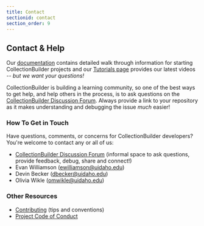 ```yaml
---
title: Contact
sectionid: contact
section_order: 9
---
```


## Contact & Help

Our [documentation](https://collectionbuilder.github.io/cb-docs/) contains detailed walk through information for starting CollectionBuilder projects and our [Tutorials page](https://collectionbuilder.github.io/tutorials.html) provides our latest videos -- *but we want your questions!*

CollectionBuilder is building a learning community, so one of the best ways to get help, and help others in the process, is to ask questions on the [CollectionBuilder Discussion Forum](https://github.com/CollectionBuilder/collectionbuilder.github.io/discussions).
Always provide a link to your repository as it makes understanding and debugging the issue *much* easier!

### How To Get in Touch

Have questions, comments, or concerns for CollectionBuilder developers?
You're welcome to contact any or all of us:

- [CollectionBuilder Discussion Forum](https://github.com/CollectionBuilder/collectionbuilder.github.io/discussions) (informal space to ask questions, provide feedback, debug, share and connect!)
- Evan Williamson (<ewilliamson@uidaho.edu>)
- Devin Becker (<dbecker@uidaho.edu>)
- Olivia Wikle (<omwikle@uidaho.edu>)

### Other Resources

- [Contributing](https://github.com/CollectionBuilder/collectionbuilder.github.io/blob/main/CONTRIBUTING.md) (tips and conventions)
- [Project Code of Conduct](https://github.com/CollectionBuilder/collectionbuilder.github.io/blob/main/CODE_OF_CONDUCT.md)
